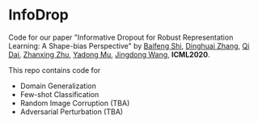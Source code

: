 # InfoDrop
Code for our paper "Informative Dropout for Robust Representation Learning: A Shape-bias Perspective" by [Baifeng Shi](https://bfshi.github.io), [Dinghuai Zhang](https://zdhnarsil.github.io/), [Qi Dai](https://scholar.google.com/citations?hl=en&user=NSJY12IAAAAJ), [Zhanxing Zhu](https://sites.google.com/view/zhanxingzhu/), [Yadong Mu](http://www.muyadong.com/index.html),
[Jingdong Wang](https://jingdongwang2017.github.io/), **ICML2020**.

This repo contains code for 
+ Domain Generalization
+ Few-shot Classification
+ Random Image Corruption (TBA)
+ Adversarial Perturbation (TBA)
